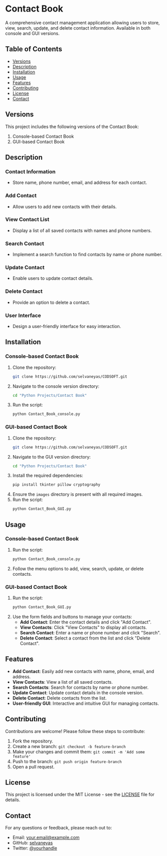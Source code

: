 # Contact Book

A comprehensive contact management application allowing users to store, view, search, update, and delete contact information. Available in both console and GUI versions.

## Table of Contents

- [Versions](#versions)
- [Description](#description)
- [Installation](#installation)
- [Usage](#usage)
- [Features](#features)
- [Contributing](#contributing)
- [License](#license)
- [Contact](#contact)

## Versions

This project includes the following versions of the Contact Book:
1. Console-based Contact Book
2. GUI-based Contact Book

## Description

### Contact Information
- Store name, phone number, email, and address for each contact.

### Add Contact
- Allow users to add new contacts with their details.

### View Contact List
- Display a list of all saved contacts with names and phone numbers.

### Search Contact
- Implement a search function to find contacts by name or phone number.

### Update Contact
- Enable users to update contact details.

### Delete Contact
- Provide an option to delete a contact.

### User Interface
- Design a user-friendly interface for easy interaction.

## Installation

### Console-based Contact Book

1. Clone the repository:
    ```bash
    git clone https://github.com/selvaneyas/CODSOFT.git
    ```
2. Navigate to the console version directory:
    ```bash
    cd "Python Projects/Contact Book"
    ```
3. Run the script:
    ```bash
    python Contact_Book_console.py
    ```

### GUI-based Contact Book

1. Clone the repository:
    ```bash
    git clone https://github.com/selvaneyas/CODSOFT.git
    ```
2. Navigate to the GUI version directory:
    ```bash
    cd "Python Projects/Contact Book"
    ```
3. Install the required dependencies:
    ```bash
    pip install tkinter pillow cryptography
    ```
4. Ensure the `images` directory is present with all required images.
5. Run the script:
    ```bash
    python Contact_Book_GUI.py
    ```

## Usage

### Console-based Contact Book

1. Run the script:
    ```bash
    python Contact_Book_console.py
    ```
2. Follow the menu options to add, view, search, update, or delete contacts.

### GUI-based Contact Book

1. Run the script:
    ```bash
    python Contact_Book_GUI.py
    ```
2. Use the form fields and buttons to manage your contacts:
    - **Add Contact**: Enter the contact details and click "Add Contact".
    - **View Contacts**: Click "View Contacts" to display all contacts.
    - **Search Contact**: Enter a name or phone number and click "Search".
    - **Delete Contact**: Select a contact from the list and click "Delete Contact".

## Features

- **Add Contact**: Easily add new contacts with name, phone, email, and address.
- **View Contacts**: View a list of all saved contacts.
- **Search Contacts**: Search for contacts by name or phone number.
- **Update Contact**: Update contact details in the console version.
- **Delete Contact**: Delete contacts from the list.
- **User-friendly GUI**: Interactive and intuitive GUI for managing contacts.

## Contributing

Contributions are welcome! Please follow these steps to contribute:

1. Fork the repository.
2. Create a new branch: `git checkout -b feature-branch`
3. Make your changes and commit them: `git commit -m 'Add some feature'`
4. Push to the branch: `git push origin feature-branch`
5. Open a pull request.

## License

This project is licensed under the MIT License - see the [LICENSE](LICENSE) file for details.

## Contact

For any questions or feedback, please reach out to:

- Email: your.email@example.com
- GitHub: [selvaneyas](https://github.com/selvaneyas)
- Twitter: [@yourhandle](https://twitter.com/yourhandle)

